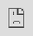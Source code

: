 ```yaml
---
layout: post
title: "아이유의 '연예인'이 올킬 인증을 받았다!"
author: "undefined"
thumbnail: "https://www.allkpop.com/upload/2021/01/content/280338/thumb/1611823104-20210128-iu.jpg"
tags: 
---
```



![image](https://www.allkpop.com/upload/2021/01/content/280338/1611823104-20210128-iu.jpg)

아이유의 "연예인"이 인증된 올킬을 달성했다!

1월 28일, 아이유의 새로운 싱글 "Celebrity"는 아이차트에서 공식적으로 인증된 올킬을 달성했다. 지난 27일 오후 6시 KST에서 공개된 이후 현재 멜론, 지니, FLO, 바이브, 벅스의 실시간 및 일간 차트 1위를 달리고 있다.

〈Celebrity〉는 이 싱어송라이터가 곧 발매할 정규 5집 앨범의 발매 전 싱글이다.

아이유 축하해요.


<div class="video_wrapper" style="padding-top: 56.25%;">
    <iframe width="100%" height="100%" src="https://www.youtube.com/embed/0-q1KafFCLU" frameborder="0" allow="accelerometer; autoplay; clipboard-write; encrypted-media; gyroscope; picture-in-picture" allowfullscreen="" style="position: absolute; top: 0px; left: 0px; width: 100%; height: 100%;"></iframe>
</div>



<div class="video_wrapper" style="padding-top: 56.25%;">
    <iframe id="twitter-widget-0" scrolling="no" frameborder="0" allowtransparency="true" allowfullscreen="true" class="" style="position: static; visibility: visible; width: 550px; height: 540px; display: block; flex-grow: 1;" title="Twitter Tweet" src="https://platform.twitter.com/embed/index.html?creatorScreenName=allkpop&amp;dnt=false&amp;embedId=twitter-widget-0&amp;frame=false&amp;hideCard=false&amp;hideThread=false&amp;id=1354648059095912450&amp;lang=en&amp;origin=https%3A%2F%2Fwww.allkpop.com%2Farticle%2F2021%2F01%2Fius-celebrity-scores-certified-all-kill&amp;siteScreenName=allkpop&amp;theme=light&amp;widgetsVersion=ed20a2b%3A1601588405575&amp;width=550px" data-tweet-id="1354648059095912450"></iframe>
</div>


![image](https://www.allkpop.com/upload/2021/01/content/280344/1611823467-20210128-iu2.jpg)